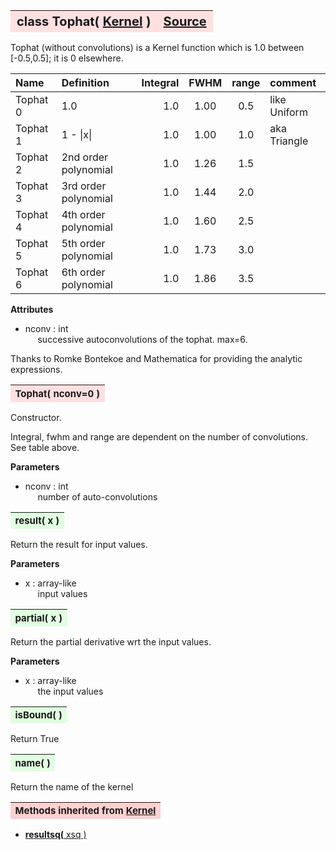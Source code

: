 ---
---
<br><br>

<a name="Tophat"></a>
<table><thead style="background-color:#FFE0E0; width:100%; font-size:20px"><tr><th style="text-align:left">
<strong>class Tophat(</strong> <a href="./Kernel.html">Kernel</a> )</th><th style="text-align:right"><a href=https://github.com/dokester/BayesicFitting/blob/master/BayesicFitting/source/kernels/Tophat.py target=_blank>Source</a></th></tr></thead></table>

Tophat (without convolutions) is a Kernel function which is 1.0 
between [-0.5,0.5]; it is 0 elsewhere.

| Name      | Definition          | Integral  | FWHM | range | comment     |
|:----------|:--------------------|----------:|:----:|:-----:|:------------|
| Tophat 0  | 1.0                 |      1.0  | 1.00 |  0.5  | like Uniform|
| Tophat 1  | 1 - \|x\|           |      1.0  | 1.00 |  1.0  | aka Triangle|
| Tophat 2  | 2nd order polynomial|      1.0  | 1.26 |  1.5  |             |
| Tophat 3  | 3rd order polynomial|      1.0  | 1.44 |  2.0  |             |
| Tophat 4  | 4th order polynomial|      1.0  | 1.60 |  2.5  |             |
| Tophat 5  | 5th order polynomial|      1.0  | 1.73 |  3.0  |             |
| Tophat 6  | 6th order polynomial|      1.0  | 1.86 |  3.5  |             |

<b>Attributes</b>

* nconv  :  int
<br>&nbsp;&nbsp;&nbsp;&nbsp; successive autoconvolutions of the tophat. max=6.

Thanks to Romke Bontekoe and Mathematica for providing the analytic expressions.


<a name="Tophat"></a>
<table><thead style="background-color:#FFE0E0; width:100%; font-size:15px"><tr><th style="text-align:left">
<strong>Tophat(</strong> nconv=0 ) 
</th></tr></thead></table>

Constructor.

Integral, fwhm and range are dependent on the number of convolutions.
See table above.

<b>Parameters</b>

* nconv  :  int
<br>&nbsp;&nbsp;&nbsp;&nbsp; number of auto-convolutions


<a name="result"></a>
<table><thead style="background-color:#E0FFE0; width:100%; font-size:15px"><tr><th style="text-align:left">
<strong>result(</strong> x )
</th></tr></thead></table>
Return the result for input values.

<b>Parameters</b>

* x  :  array-like
<br>&nbsp;&nbsp;&nbsp;&nbsp; input values

<a name="partial"></a>
<table><thead style="background-color:#E0FFE0; width:100%; font-size:15px"><tr><th style="text-align:left">
<strong>partial(</strong> x )
</th></tr></thead></table>
Return the partial derivative wrt the input values.

<b>Parameters</b>

* x  :  array-like
<br>&nbsp;&nbsp;&nbsp;&nbsp; the input values

<a name="isBound"></a>
<table><thead style="background-color:#E0FFE0; width:100%; font-size:15px"><tr><th style="text-align:left">
<strong>isBound(</strong> )
</th></tr></thead></table>

Return True 
<a name="name"></a>
<table><thead style="background-color:#E0FFE0; width:100%; font-size:15px"><tr><th style="text-align:left">
<strong>name(</strong> )
</th></tr></thead></table>

Return the name of the kernel 
<table><thead style="background-color:#FFD0D0; width:100%; font-size:15px"><tr><th style="text-align:left">
<strong>Methods inherited from</strong> <a href="./Kernel.html">Kernel</a></th></tr></thead></table>


* [<strong>resultsq(</strong> xsq )](./Kernel.md#resultsq)
